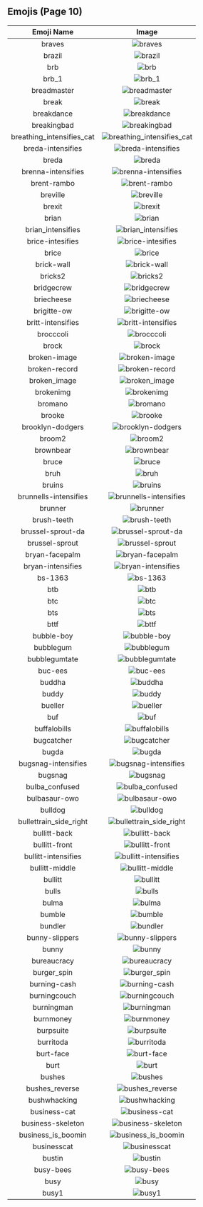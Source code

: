 
  ## Emojis (Page 10)
  |Emoji Name|Image|
  | :-: | :-: |
  |braves| ![braves](/emojis/hashicorp/braves.gif)|
  |brazil| ![brazil](/emojis/hashicorp/brazil.png)|
  |brb| ![brb](/emojis/hashicorp/brb.gif)|
  |brb_1| ![brb_1](/emojis/hashicorp/brb_1.png)|
  |breadmaster| ![breadmaster](/emojis/hashicorp/breadmaster.png)|
  |break| ![break](/emojis/hashicorp/break.png)|
  |breakdance| ![breakdance](/emojis/hashicorp/breakdance.gif)|
  |breakingbad| ![breakingbad](/emojis/hashicorp/breakingbad.png)|
  |breathing_intensifies_cat| ![breathing_intensifies_cat](/emojis/hashicorp/breathing_intensifies_cat.gif)|
  |breda-intensifies| ![breda-intensifies](/emojis/hashicorp/breda-intensifies.gif)|
  |breda| ![breda](/emojis/hashicorp/breda.png)|
  |brenna-intensifies| ![brenna-intensifies](/emojis/hashicorp/brenna-intensifies.gif)|
  |brent-rambo| ![brent-rambo](/emojis/hashicorp/brent-rambo.gif)|
  |breville| ![breville](/emojis/hashicorp/breville.png)|
  |brexit| ![brexit](/emojis/hashicorp/brexit.png)|
  |brian| ![brian](/emojis/hashicorp/brian.png)|
  |brian_intensifies| ![brian_intensifies](/emojis/hashicorp/brian_intensifies.gif)|
  |brice-intesifies| ![brice-intesifies](/emojis/hashicorp/brice-intesifies.gif)|
  |brice| ![brice](/emojis/hashicorp/brice.png)|
  |brick-wall| ![brick-wall](/emojis/hashicorp/brick-wall.png)|
  |bricks2| ![bricks2](/emojis/hashicorp/bricks2.jpg)|
  |bridgecrew| ![bridgecrew](/emojis/hashicorp/bridgecrew.png)|
  |briecheese| ![briecheese](/emojis/hashicorp/briecheese.png)|
  |brigitte-ow| ![brigitte-ow](/emojis/hashicorp/brigitte-ow.png)|
  |britt-intensifies| ![britt-intensifies](/emojis/hashicorp/britt-intensifies.gif)|
  |brocccoli| ![brocccoli](/emojis/hashicorp/brocccoli.png)|
  |brock| ![brock](/emojis/hashicorp/brock.gif)|
  |broken-image| ![broken-image](/emojis/hashicorp/broken-image.png)|
  |broken-record| ![broken-record](/emojis/hashicorp/broken-record.jpg)|
  |broken_image| ![broken_image](/emojis/hashicorp/broken_image.jpg)|
  |brokenimg| ![brokenimg](/emojis/hashicorp/brokenimg.png)|
  |bromano| ![bromano](/emojis/hashicorp/bromano.png)|
  |brooke| ![brooke](/emojis/hashicorp/brooke.png)|
  |brooklyn-dodgers| ![brooklyn-dodgers](/emojis/hashicorp/brooklyn-dodgers.png)|
  |broom2| ![broom2](/emojis/hashicorp/broom2.png)|
  |brownbear| ![brownbear](/emojis/hashicorp/brownbear.png)|
  |bruce| ![bruce](/emojis/hashicorp/bruce.png)|
  |bruh| ![bruh](/emojis/hashicorp/bruh.png)|
  |bruins| ![bruins](/emojis/hashicorp/bruins.png)|
  |brunnells-intensifies| ![brunnells-intensifies](/emojis/hashicorp/brunnells-intensifies.gif)|
  |brunner| ![brunner](/emojis/hashicorp/brunner.png)|
  |brush-teeth| ![brush-teeth](/emojis/hashicorp/brush-teeth.gif)|
  |brussel-sprout-da| ![brussel-sprout-da](/emojis/hashicorp/brussel-sprout-da.png)|
  |brussel-sprout| ![brussel-sprout](/emojis/hashicorp/brussel-sprout.png)|
  |bryan-facepalm| ![bryan-facepalm](/emojis/hashicorp/bryan-facepalm.png)|
  |bryan-intensifies| ![bryan-intensifies](/emojis/hashicorp/bryan-intensifies.gif)|
  |bs-1363| ![bs-1363](/emojis/hashicorp/bs-1363.png)|
  |btb| ![btb](/emojis/hashicorp/btb.png)|
  |btc| ![btc](/emojis/hashicorp/btc.png)|
  |bts| ![bts](/emojis/hashicorp/bts.png)|
  |bttf| ![bttf](/emojis/hashicorp/bttf.png)|
  |bubble-boy| ![bubble-boy](/emojis/hashicorp/bubble-boy.png)|
  |bubblegum| ![bubblegum](/emojis/hashicorp/bubblegum.jpg)|
  |bubblegumtate| ![bubblegumtate](/emojis/hashicorp/bubblegumtate.png)|
  |buc-ees| ![buc-ees](/emojis/hashicorp/buc-ees.png)|
  |buddha| ![buddha](/emojis/hashicorp/buddha.png)|
  |buddy| ![buddy](/emojis/hashicorp/buddy.gif)|
  |bueller| ![bueller](/emojis/hashicorp/bueller.jpg)|
  |buf| ![buf](/emojis/hashicorp/buf.png)|
  |buffalobills| ![buffalobills](/emojis/hashicorp/buffalobills.png)|
  |bugcatcher| ![bugcatcher](/emojis/hashicorp/bugcatcher.png)|
  |bugda| ![bugda](/emojis/hashicorp/bugda.png)|
  |bugsnag-intensifies| ![bugsnag-intensifies](/emojis/hashicorp/bugsnag-intensifies.gif)|
  |bugsnag| ![bugsnag](/emojis/hashicorp/bugsnag.png)|
  |bulba_confused| ![bulba_confused](/emojis/hashicorp/bulba_confused.png)|
  |bulbasaur-owo| ![bulbasaur-owo](/emojis/hashicorp/bulbasaur-owo.png)|
  |bulldog| ![bulldog](/emojis/hashicorp/bulldog.png)|
  |bullettrain_side_right| ![bullettrain_side_right](/emojis/hashicorp/bullettrain_side_right.png)|
  |bullitt-back| ![bullitt-back](/emojis/hashicorp/bullitt-back.png)|
  |bullitt-front| ![bullitt-front](/emojis/hashicorp/bullitt-front.png)|
  |bullitt-intensifies| ![bullitt-intensifies](/emojis/hashicorp/bullitt-intensifies.gif)|
  |bullitt-middle| ![bullitt-middle](/emojis/hashicorp/bullitt-middle.png)|
  |bullitt| ![bullitt](/emojis/hashicorp/bullitt.png)|
  |bulls| ![bulls](/emojis/hashicorp/bulls.png)|
  |bulma| ![bulma](/emojis/hashicorp/bulma.png)|
  |bumble| ![bumble](/emojis/hashicorp/bumble.png)|
  |bundler| ![bundler](/emojis/hashicorp/bundler.png)|
  |bunny-slippers| ![bunny-slippers](/emojis/hashicorp/bunny-slippers.png)|
  |bunny| ![bunny](/emojis/hashicorp/bunny.png)|
  |bureaucracy| ![bureaucracy](/emojis/hashicorp/bureaucracy.png)|
  |burger_spin| ![burger_spin](/emojis/hashicorp/burger_spin.gif)|
  |burning-cash| ![burning-cash](/emojis/hashicorp/burning-cash.gif)|
  |burningcouch| ![burningcouch](/emojis/hashicorp/burningcouch.gif)|
  |burningman| ![burningman](/emojis/hashicorp/burningman.png)|
  |burnmoney| ![burnmoney](/emojis/hashicorp/burnmoney.gif)|
  |burpsuite| ![burpsuite](/emojis/hashicorp/burpsuite.png)|
  |burritoda| ![burritoda](/emojis/hashicorp/burritoda.png)|
  |burt-face| ![burt-face](/emojis/hashicorp/burt-face.png)|
  |burt| ![burt](/emojis/hashicorp/burt.png)|
  |bushes| ![bushes](/emojis/hashicorp/bushes.gif)|
  |bushes_reverse| ![bushes_reverse](/emojis/hashicorp/bushes_reverse.gif)|
  |bushwhacking| ![bushwhacking](/emojis/hashicorp/bushwhacking.png)|
  |business-cat| ![business-cat](/emojis/hashicorp/business-cat.png)|
  |business-skeleton| ![business-skeleton](/emojis/hashicorp/business-skeleton.jpg)|
  |business_is_boomin| ![business_is_boomin](/emojis/hashicorp/business_is_boomin.png)|
  |businesscat| ![businesscat](/emojis/hashicorp/businesscat.jpg)|
  |bustin| ![bustin](/emojis/hashicorp/bustin.jpg)|
  |busy-bees| ![busy-bees](/emojis/hashicorp/busy-bees.png)|
  |busy| ![busy](/emojis/hashicorp/busy.png)|
  |busy1| ![busy1](/emojis/hashicorp/busy1.jpg)|
  